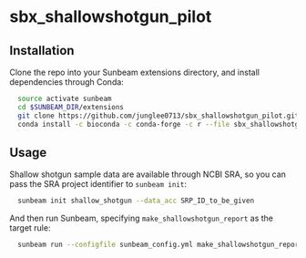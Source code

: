 # sbx_shallowshotgun_pilot

## Installation

Clone the repo into your Sunbeam extensions directory, and install dependencies through Conda:

```bash
  source activate sunbeam
  cd $SUNBEAM_DIR/extensions
  git clone https://github.com/junglee0713/sbx_shallowshotgun_pilot.git
  conda install -c bioconda -c conda-forge -c r --file sbx_shallowshotgun_pilot/requirements.txt
```

## Usage

Shallow shotgun sample data are available through NCBI SRA, so you can pass the SRA project identifier to `sunbeam init`:

```bash
  sunbeam init shallow_shotgun --data_acc SRP_ID_to_be_given
```
    
And then run Sunbeam, specifying `make_shallowshotgun_report` as the target rule:

```bash
  sunbeam run --configfile sunbeam_config.yml make_shallowshotgun_report
```